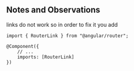 ## Notes and Observations

links do not work so in order to fix it you add 

    import { RouterLink } from "@angular/router";
    
    @Component({
        // ...
        imports: [RouterLink]
    })

